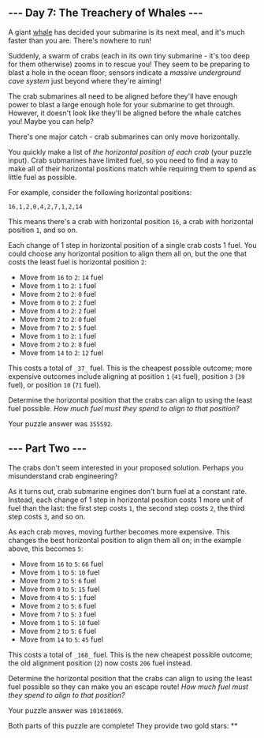 
## --- Day 7: The Treachery of Whales ---

A giant  [whale](https://en.wikipedia.org/wiki/Sperm_whale)  has decided your submarine is its next meal, and it's much faster than you are. There's nowhere to run!

Suddenly, a swarm of crabs (each in its own tiny submarine - it's too deep for them otherwise) zooms in to rescue you! They seem to be preparing to blast a hole in the ocean floor; sensors indicate a  _massive underground cave system_  just beyond where they're aiming!

The crab submarines all need to be aligned before they'll have enough power to blast a large enough hole for your submarine to get through. However, it doesn't look like they'll be aligned before the whale catches you! Maybe you can help?

There's one major catch - crab submarines can only move horizontally.

You quickly make a list of  _the horizontal position of each crab_  (your puzzle input). Crab submarines have limited fuel, so you need to find a way to make all of their horizontal positions match while requiring them to spend as little fuel as possible.

For example, consider the following horizontal positions:

```
16,1,2,0,4,2,7,1,2,14
```

This means there's a crab with horizontal position  `16`, a crab with horizontal position  `1`, and so on.

Each change of 1 step in horizontal position of a single crab costs 1 fuel. You could choose any horizontal position to align them all on, but the one that costs the least fuel is horizontal position  `2`:

-   Move from  `16`  to  `2`:  `14`  fuel
-   Move from  `1`  to  `2`:  `1`  fuel
-   Move from  `2`  to  `2`:  `0`  fuel
-   Move from  `0`  to  `2`:  `2`  fuel
-   Move from  `4`  to  `2`:  `2`  fuel
-   Move from  `2`  to  `2`:  `0`  fuel
-   Move from  `7`  to  `2`:  `5`  fuel
-   Move from  `1`  to  `2`:  `1`  fuel
-   Move from  `2`  to  `2`:  `0`  fuel
-   Move from  `14`  to  `2`:  `12`  fuel

This costs a total of  `_37_`  fuel. This is the cheapest possible outcome; more expensive outcomes include aligning at position  `1`  (`41`  fuel), position  `3`  (`39`  fuel), or position  `10`  (`71`  fuel).

Determine the horizontal position that the crabs can align to using the least fuel possible.  _How much fuel must they spend to align to that position?_

Your puzzle answer was  `355592`.

## --- Part Two ---

The crabs don't seem interested in your proposed solution. Perhaps you misunderstand crab engineering?

As it turns out, crab submarine engines  don't burn fuel at a constant rate. Instead, each change of 1 step in horizontal position costs 1 more unit of fuel than the last: the first step costs  `1`, the second step costs  `2`, the third step costs  `3`, and so on.

As each crab moves, moving further becomes more expensive. This changes the best horizontal position to align them all on; in the example above, this becomes  `5`:

-   Move from  `16`  to  `5`:  `66`  fuel
-   Move from  `1`  to  `5`:  `10`  fuel
-   Move from  `2`  to  `5`:  `6`  fuel
-   Move from  `0`  to  `5`:  `15`  fuel
-   Move from  `4`  to  `5`:  `1`  fuel
-   Move from  `2`  to  `5`:  `6`  fuel
-   Move from  `7`  to  `5`:  `3`  fuel
-   Move from  `1`  to  `5`:  `10`  fuel
-   Move from  `2`  to  `5`:  `6`  fuel
-   Move from  `14`  to  `5`:  `45`  fuel

This costs a total of  `_168_`  fuel. This is the new cheapest possible outcome; the old alignment position (`2`) now costs  `206`  fuel instead.

Determine the horizontal position that the crabs can align to using the least fuel possible so they can make you an escape route!  _How much fuel must they spend to align to that position?_

Your puzzle answer was  `101618069`.

Both parts of this puzzle are complete! They provide two gold stars: **